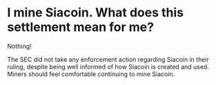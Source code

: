 # I mine Siacoin. What does this settlement mean for me?

Nothing!

The SEC did not take any enforcement action regarding Siacoin in their ruling, despite being well informed of how Siacoin is created and used. Miners should feel comfortable continuing to mine Siacoin.
